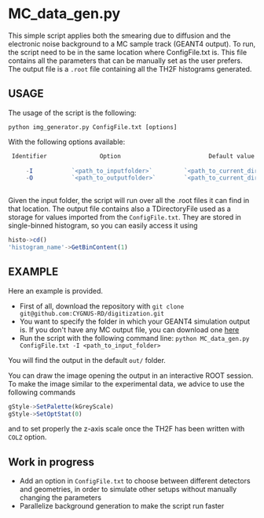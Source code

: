 MC_data_gen.py
===============
This simple script applies both the smearing due to diffusion and the electronic noise background to a MC sample track (GEANT4 output).
To run, the script need to be in the same location where ConfigFile.txt is. This file contains all the parameters that can be manually set as the user prefers.
The output file is a `.root` file containing all the TH2F histograms generated.

USAGE
-----
The usage of the script is the following:

`python img_generator.py ConfigFile.txt [options]`

With the following options available:

```Javascript
 Identifier               Option                         Default value
 
     -I           `<path_to_inputfolder>`         `<path_to_current_directory>+src/`
     -O           `<path_to_outputfolder>`        `<path_to_current_directory>+out/`
     
```
Given the input folder, the script will run over all the .root files it can find in that location.
The output file contains also a TDirectoryFile used as a storage for values imported from the `ConfigFile.txt`. They are stored in single-binned histogram, so you can easily access it using
```Javascript
histo->cd()
'histogram_name'->GetBinContent(1)
```

EXAMPLE
--------
Here an example is provided.

+ First of all, download the repository with `git clone git@github.com:CYGNUS-RD/digitization.git`
+ You want to specify the folder in which your GEANT4 simulation output is. If you don't have any MC output file, you can download one [here](https://drive.google.com/open?id=1hut-cRycXGwYfO5eJLUXaKKzAwQU_i0p)
+ Run the script with the following command line: `python MC_data_gen.py ConfigFile.txt -I <path_to_input_folder>`

You will find the output in the default `out/` folder.

You can draw the image opening the output in an interactive ROOT session. To make the image similar to the experimental data, we advice to use the following commands

```Javascript
gStyle->SetPalette(kGreyScale)
gStyle->SetOptStat(0)
```
and to set properly the z-axis scale once the TH2F has been written with `COLZ` option.

Work in progress
------------
+ Add an option in `ConfigFile.txt` to choose between different detectors and geometries, in order to simulate other setups without manually changing the parameters
+ Parallelize background generation to make the script run faster

